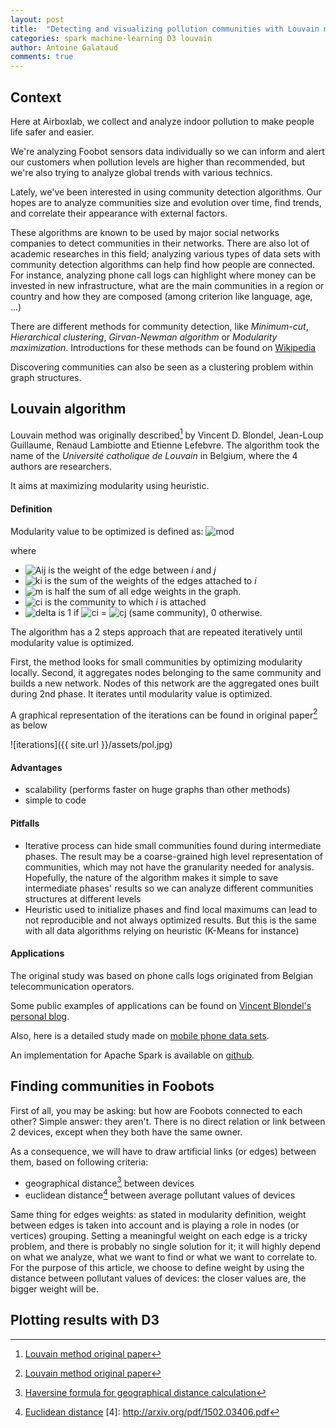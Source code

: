 ```yaml
---
layout: post
title:  "Detecting and visualizing pollution communities with Louvain method, Spark GraphX and D3.js"
categories: spark machine-learning D3 louvain
author: Antoine Galataud
comments: true
---
```


## Context

Here at Airboxlab, we collect and analyze indoor pollution to make people life safer and easier.
 
We're analyzing Foobot sensors data individually so we can inform and alert our customers when pollution levels are higher than recommended, but we're also trying to analyze global trends with various technics.

Lately, we've been interested in using community detection algorithms. Our hopes are to analyze communities size and evolution over time, find trends, and correlate their appearance with external factors.

These algorithms are known to be used by major social networks companies to detect communities in their networks. There are also lot of academic researches in this field; analyzing various types of data sets with community detection algorithms can help find how people are connected. For instance, analyzing phone call logs can highlight where money can be invested in new infrastructure, what are the main communities in a region or country and how they are composed (among criterion like language, age, ...) 

There are different methods for community detection, like *Minimum-cut*, *Hierarchical clustering*, *Girvan-Newman algorithm* or *Modularity maximization*.
Introductions for these methods can be found on [Wikipedia](https://en.wikipedia.org/wiki/Community_structure)

Discovering communities can also be seen as a clustering problem within graph structures.

## Louvain algorithm

Louvain method was originally described[^1] by Vincent D. Blondel, Jean-Loup Guillaume, Renaud Lambiotte and Etienne Lefebvre. The algorithm took the name of the *Université catholique de Louvain* in Belgium, where the 4 authors are researchers.

It aims at maximizing modularity using heuristic. 

#### Definition 

Modularity value to be optimized is defined as:
![mod](https://upload.wikimedia.org/math/c/f/6/cf68353cacdbbaf0c5d53c251083af4b.png "Modularity formula")

where 

- ![Aij](https://upload.wikimedia.org/math/f/8/9/f896be3d8636bddc74beebe184293aff.png) is the weight of the edge between *i* and *j*
- ![ki](https://upload.wikimedia.org/math/2/6/e/26e634477c7a1285bb21c5df84371894.png) is the sum of the weights of the edges attached to *i*
- ![m](https://upload.wikimedia.org/math/6/f/8/6f8f57715090da2632453988d9a1501b.png) is half the sum of all edge weights in the graph. 
- ![ci](https://upload.wikimedia.org/math/d/9/8/d9899588b2b28a768a63ade0f3523596.png) is the community to which *i* is attached
- ![delta](https://upload.wikimedia.org/math/f/1/0/f10f03c9836c36537d2539196058bfa2.png "delta") is 1 if ![ci](https://upload.wikimedia.org/math/d/9/8/d9899588b2b28a768a63ade0f3523596.png) = ![cj](https://upload.wikimedia.org/math/e/b/e/ebeeb713d38e86da62ba72e61376a622.png) (same community), 0 otherwise.

The algorithm has a 2 steps approach that are repeated iteratively until modularity value is optimized. 

First, the method looks for small communities by optimizing modularity locally. Second, it aggregates nodes belonging to the same community and builds a new network. Nodes of this network are the aggregated ones built during 2nd phase. It iterates until modularity value is optimized.

A graphical representation of the iterations can be found in original paper[^1] as below

![iterations]({{ site.url }}/assets/pol.jpg) 

#### Advantages

- scalability (performs faster on huge graphs than other methods)
- simple to code

#### Pitfalls

- Iterative process can hide small communities found during intermediate phases. The result may be a coarse-grained high level representation of communities, which may not have the granularity needed for analysis. Hopefully, the nature of the algorithm makes it simple to save intermediate phases' results so we can analyze different communities structures at different levels
- Heuristic used to  initialize phases and find local maximums can lead to not reproducible and not always optimized results. But this is the same with all data algorithms relying on heuristic (K-Means for instance)   
   
#### Applications

The original study was based on phone calls logs originated from Belgian telecommunication operators.

Some public examples of applications can be found on [Vincent Blondel's personal blog](https://perso.uclouvain.be/vincent.blondel/research/louvain.html).

Also, here is a detailed study made on [mobile phone data sets](http://arxiv.org/pdf/1502.03406.pdf).  

An implementation for Apache Spark is available on [github](https://github.com/Sotera/spark-distributed-louvain-modularity).

## Finding communities in Foobots

First of all, you may be asking: but how are Foobots connected to each other? Simple answer: they aren't. There is no direct relation or link between 2 devices, except when they both have the same owner.

As a consequence, we will have to draw artificial links (or edges) between them, based on following criteria:

- geographical distance[^2] between devices
- euclidean distance[^3] between average pollutant values of devices

Same thing for edges weights: as stated in modularity definition, weight between edges is taken into account and is playing a role in nodes (or vertices) grouping. 
Setting a meaningful weight on each edge is a tricky problem, and there is probably no single solution for it; it will highly depend on what we analyze, what we want to find or what we want to correlate to. 
For the purpose of this article, we choose to define weight by using the distance between pollutant values of devices: the closer values are, the bigger weight will be.

 

## Plotting results with D3


[^1]: [Louvain method original paper](http://arxiv.org/abs/0803.0476)
[^2]: [Haversine formula for geographical distance calculation](https://en.wikipedia.org/wiki/Haversine_formula)
[^3]: [Euclidean distance](https://en.wikipedia.org/wiki/Euclidean_distance)
[4]: http://arxiv.org/pdf/1502.03406.pdf